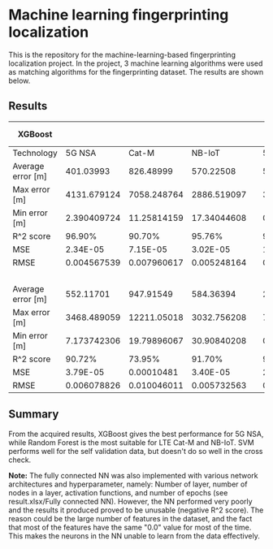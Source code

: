 # Machine learning fingerprinting localization

This is the repository for the machine-learning-based fingerprinting localization project.
In the project, 3 machine learning algorithms were used as matching algorithms for the fingerprinting dataset. The results are shown below.

## Results

| XGBoost           |             |             |             |  | Random Forest | n_estimators=10, | random_state=10 |  | SVM         |             |             |
|-------------------|-------------|-------------|-------------|--|---------------|------------------|-----------------|--|-------------|-------------|-------------|
| Technology        | 5G NSA      | Cat-M       | NB-IoT      |  | 5G NSA        | Cat-M            | NB-IoT          |  | 5G NSA      | Cat-M       | NB-IoT      |
| Average error [m] | 401.03993   | 826.48999   | 570.22508   |  | 57.08174      | 131.92023        | 133.50993       |  | 293.24933   | 277.46583   | 280.95731   |
| Max error [m]     | 4131.679124 | 7058.248764 | 2886.519097 |  | 3122.097525   | 7893.39568       | 2666.914154     |  | 5795.870015 | 6403.985885 | 3807.681173 |
| Min error [m]     | 2.390409724 | 11.25814159 | 17.34044608 |  | 0             | 0                | 0               |  | 0.134258786 | 3.552153589 | 2.941462624 |
| R^2 score         | 96.90%      | 90.70%      | 95.76%      |  | 99.74%        | 99.23%           | 99.38%          |  | 97.78%      | 97.91%      | 98.46%      |
| MSE               | 2.34E-05    | 7.15E-05    | 3.02E-05    |  | 1.89E-06      | 5.24E-06         | 3.95E-06        |  | 1.85E-05    | 1.76E-05    | 1.03E-05    |
| RMSE              | 0.004567539 | 0.007960617 | 0.005248164 |  | 0.001303205   | 0.002203977      | 0.001934819     |  | 0.003982097 | 0.003875206 | 0.003113045 |
|       |             |             |             |  |               |        Cross check           |                 |  |             |             |             |
| Average error [m] | 552.11701   | 947.91549   | 584.36394   |  | 230.9503      | 381.6071         | 133.50993       |  | 991.41841   | 1221.72296  | 1094.58948  |
| Max error [m]     | 3468.489059 | 12211.05018 | 3032.756208 |  | 7092.641901   | 6596.359272      | 2666.914154     |  | 5544.686106 | 4806.752374 | 4807.132142 |
| Min error [m]     | 7.173742306 | 19.79896067 | 30.90840208 |  | 0.636845339   | 1.554157809      | 0               |  | 11.23530273 | 18.66124681 | 19.20886202 |
| R^2 score         | 90.72%      | 73.95%      | 91.70%      |  | 95.01%        | 88.84%           | 93.71%          |  | 74.51%      | 66.45%      | 73.32%      |
| MSE               | 3.79E-05    | 0.00010481  | 3.40E-05    |  | 2.05E-05      | 4.51E-05         | 2.65E-05        |  | 0.000106328 | 0.000135    | 0.000110048 |
| RMSE              | 0.006078826 | 0.010046011 | 0.005732563 |  | 0.004454816   | 0.006456062      | 0.004887234     |  | 0.00994489  | 0.011400124 | 0.010250576 |


## Summary
From the acquired results, XGBoost gives the best performance for 5G NSA, while Random Forest is the most suitable for LTE Cat-M and NB-IoT. SVM performs well for the self validation data, but doesn't do so well in the cross check.

**Note:** The fully connected NN was also implemented with various network architectures and hyperparameter, namely: Number of layer, number of nodes in a layer, activation functions, and number of epochs (see result.xlsx/Fully connected NN). However, the NN performed very poorly and the results it produced proved to be unusable (negative R^2 score). The reason could be the large number of features in the dataset, and the fact that most of the features have the same "0.0" value for most of the time. This makes the neurons in the NN unable to learn from the data effectively.
